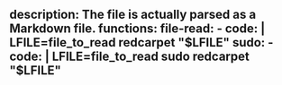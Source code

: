 description: The file is actually parsed as a Markdown file.
functions:
  file-read:
    - code: |
        LFILE=file_to_read
        redcarpet "$LFILE"
  sudo:
    - code: |
        LFILE=file_to_read
        sudo redcarpet "$LFILE"
---
